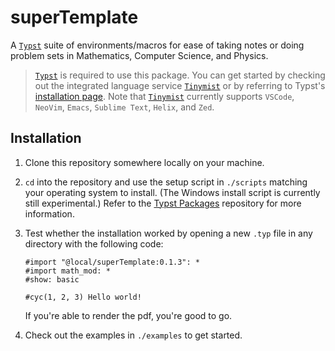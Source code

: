# superTemplate

A [`Typst`](https://github.com/typst/typst) suite of environments/macros for ease of taking notes or doing problem sets in Mathematics, Computer Science, and Physics.

> [`Typst`](https://github.com/typst/typst) is required to use this package.
> You can get started by checking out the integrated language service [`Tinymist`](https://github.com/Myriad-Dreamin/tinymist) or by referring to Typst's [installation page](https://github.com/typst/typst?tab=readme-ov-file#installation).
> Note that [`Tinymist`](https://github.com/Myriad-Dreamin/tinymist) currently supports `VSCode`, `NeoVim`, `Emacs`, `Sublime Text`, `Helix`, and `Zed`.

## Installation

1. Clone this repository somewhere locally on your machine.

2. `cd` into the repository and use the setup script in `./scripts` matching your operating system to install.
(The Windows install script is currently still experimental.)
Refer to the [Typst Packages](https://github.com/typst/packages) repository for more information.

3. Test whether the installation worked by opening a new `.typ` file in any directory with the following code:
    ```typ
    #import "@local/superTemplate:0.1.3": *
    #import math_mod: *
    #show: basic

    #cyc(1, 2, 3) Hello world!
    ```
    If you're able to render the pdf, you're good to go.

4. Check out the examples in `./examples` to get started.

